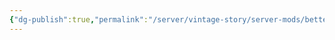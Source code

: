 ```yaml
---
{"dg-publish":true,"permalink":"/server/vintage-story/server-mods/better-ruins/","tags":["vs-up-to-date"]}
---
```


